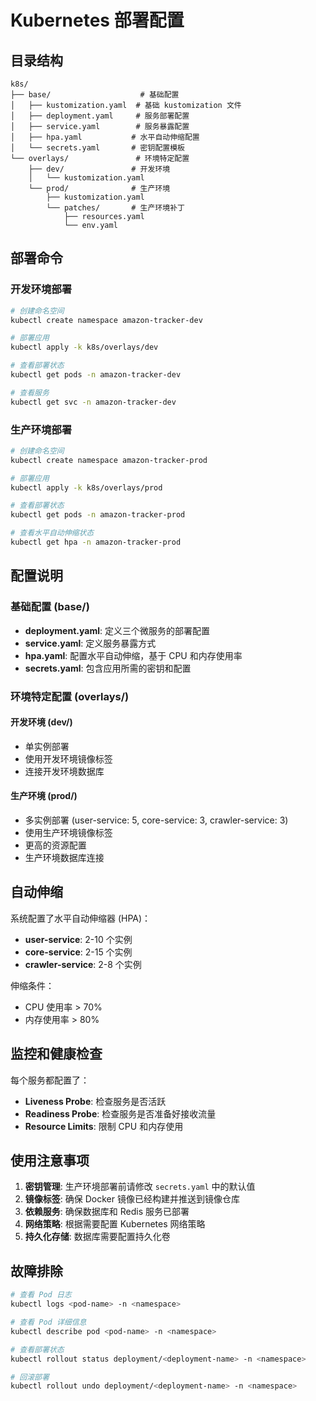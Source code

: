 # Kubernetes 部署配置

## 目录结构

```
k8s/
├── base/                    # 基础配置
│   ├── kustomization.yaml  # 基础 kustomization 文件
│   ├── deployment.yaml     # 服务部署配置
│   ├── service.yaml        # 服务暴露配置
│   ├── hpa.yaml           # 水平自动伸缩配置
│   └── secrets.yaml       # 密钥配置模板
└── overlays/               # 环境特定配置
    ├── dev/               # 开发环境
    │   └── kustomization.yaml
    └── prod/              # 生产环境
        ├── kustomization.yaml
        └── patches/       # 生产环境补丁
            ├── resources.yaml
            └── env.yaml
```

## 部署命令

### 开发环境部署

```bash
# 创建命名空间
kubectl create namespace amazon-tracker-dev

# 部署应用
kubectl apply -k k8s/overlays/dev

# 查看部署状态
kubectl get pods -n amazon-tracker-dev

# 查看服务
kubectl get svc -n amazon-tracker-dev
```

### 生产环境部署

```bash
# 创建命名空间
kubectl create namespace amazon-tracker-prod

# 部署应用
kubectl apply -k k8s/overlays/prod

# 查看部署状态
kubectl get pods -n amazon-tracker-prod

# 查看水平自动伸缩状态
kubectl get hpa -n amazon-tracker-prod
```

## 配置说明

### 基础配置 (base/)

- **deployment.yaml**: 定义三个微服务的部署配置
- **service.yaml**: 定义服务暴露方式
- **hpa.yaml**: 配置水平自动伸缩，基于 CPU 和内存使用率
- **secrets.yaml**: 包含应用所需的密钥和配置

### 环境特定配置 (overlays/)

#### 开发环境 (dev/)
- 单实例部署
- 使用开发环境镜像标签
- 连接开发环境数据库

#### 生产环境 (prod/)
- 多实例部署 (user-service: 5, core-service: 3, crawler-service: 3)
- 使用生产环境镜像标签
- 更高的资源配置
- 生产环境数据库连接

## 自动伸缩

系统配置了水平自动伸缩器 (HPA)：

- **user-service**: 2-10 个实例
- **core-service**: 2-15 个实例
- **crawler-service**: 2-8 个实例

伸缩条件：
- CPU 使用率 > 70%
- 内存使用率 > 80%

## 监控和健康检查

每个服务都配置了：
- **Liveness Probe**: 检查服务是否活跃
- **Readiness Probe**: 检查服务是否准备好接收流量
- **Resource Limits**: 限制 CPU 和内存使用

## 使用注意事项

1. **密钥管理**: 生产环境部署前请修改 `secrets.yaml` 中的默认值
2. **镜像标签**: 确保 Docker 镜像已经构建并推送到镜像仓库
3. **依赖服务**: 确保数据库和 Redis 服务已部署
4. **网络策略**: 根据需要配置 Kubernetes 网络策略
5. **持久化存储**: 数据库需要配置持久化卷

## 故障排除

```bash
# 查看 Pod 日志
kubectl logs <pod-name> -n <namespace>

# 查看 Pod 详细信息
kubectl describe pod <pod-name> -n <namespace>

# 查看部署状态
kubectl rollout status deployment/<deployment-name> -n <namespace>

# 回滚部署
kubectl rollout undo deployment/<deployment-name> -n <namespace>
```